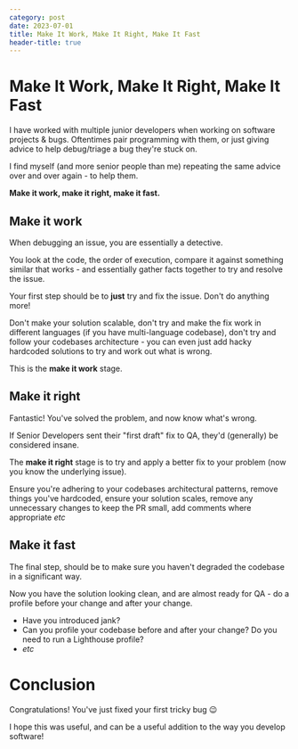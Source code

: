 ```yaml
---
category: post
date: 2023-07-01
title: Make It Work, Make It Right, Make It Fast
header-title: true
---
```


# Make It Work, Make It Right, Make It Fast

I have worked with multiple junior developers when working on software projects & bugs. Oftentimes pair programming with them, or just giving advice to help debug/triage a bug they're stuck on.

I find myself (and more senior people than me) repeating the same advice over and over again - to help them.

**Make it work, make it right, make it fast.**

## Make it work
When debugging an issue, you are essentially a detective.

You look at the code, the order of execution, compare it against something similar that works - and essentially gather facts together to try and resolve the issue.

Your first step should be to **just** try and fix the issue. Don't do anything more!

Don't make your solution scalable, don't try and make the fix work in different languages (if you have multi-language codebase), don't try and follow your codebases architecture - you can even just add hacky hardcoded solutions to try and work out what is wrong.

This is the **make it work** stage.

## Make it right

Fantastic! You've solved the problem, and now know what's wrong.

If Senior Developers sent their "first draft" fix to QA, they'd (generally) be considered insane.

The **make it right** stage is to try and apply a better fix to your problem (now you know the underlying issue).

Ensure you're adhering to your codebases architectural patterns, remove things you've hardcoded, ensure your solution scales, remove any unnecessary changes to keep the PR small, add comments where appropriate *etc*

## Make it fast

The final step, should be to make sure you haven't degraded the codebase in a significant way.

Now you have the solution looking clean, and are almost ready for QA - do a profile before your change and after your change.

- Have you introduced jank?
- Can you profile your codebase before and after your change? Do you need to run a Lighthouse profile?
- *etc*

# Conclusion

Congratulations! You've just fixed your first tricky bug 😉

I hope this was useful, and can be a useful addition to the way you develop software!